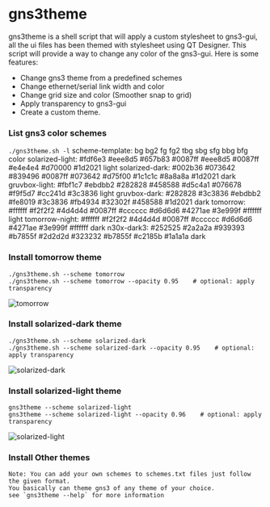 		
# gns3theme

gns3theme is a shell script that will apply a custom stylesheet to gns3-gui, all the ui files has been themed with stylesheet using QT Designer. This script will provide a way to change any color of the gns3-gui. Here is some features:
- Change gns3 theme from a predefined schemes 
- Change ethernet/serial link width and color
- Change grid size and color (Smoother snap to grid)
- Apply transparency to gns3-gui
- Create a custom theme.

### List gns3 color schemes
`./gns3theme.sh -l`
scheme-template:  bg      bg2     fg      fg2     tbg     sbg     sfg     bbg     bfg     color
solarized-light:  #fdf6e3 #eee8d5 #657b83 #0087ff #eee8d5 #0087ff #e4e4e4 #d70000 #1d2021 light
solarized-dark:   #002b36 #073642 #839496 #0087ff #073642 #d75f00 #1c1c1c #8a8a8a #1d2021 dark
gruvbox-light:    #fbf1c7 #ebdbb2 #282828 #458588 #d5c4a1 #076678 #f9f5d7 #cc241d #3c3836 light
gruvbox-dark:     #282828 #3c3836 #ebdbb2 #fe8019 #3c3836 #fb4934 #32302f #458588 #1d2021 dark
tomorrow:         #ffffff #f2f2f2 #4d4d4d #0087ff #cccccc #d6d6d6 #4271ae #3e999f #ffffff light
tomorrow-night:   #ffffff #f2f2f2 #4d4d4d #0087ff #cccccc #d6d6d6 #4271ae #3e999f #ffffff dark
n30x-dark3:       #252525 #2a2a2a #939393 #b7855f #2d2d2d #323232 #b7855f #c2185b #1a1a1a dark

### Install tomorrow  theme
```
./gns3theme.sh --scheme tomorrow 
./gns3theme.sh --scheme tomorrow --opacity 0.95    # optional: apply transparency
```
![tomorrow](https://user-images.githubusercontent.com/10103340/38634778-6149a8e4-3d78-11e8-951d-ad65ccd43901.png)

### Install solarized-dark theme
```
./gns3theme.sh --scheme solarized-dark
./gns3theme.sh --scheme solarized-dark --opacity 0.95    # optional: apply transparency
```
![solarized-dark](https://user-images.githubusercontent.com/10103340/38635950-c26eb4c2-3d7b-11e8-825b-2c4c96c6be82.png)
### Install solarized-light theme
```
gns3theme --scheme solarized-light
gns3theme --scheme solarized-light --opacity 0.96    # optional: apply transparency
```
![solarized-light](https://user-images.githubusercontent.com/10103340/38635551-98d55090-3d7a-11e8-8552-68ee3891dc59.png)

### Install Other themes
```
Note: You can add your own schemes to schemes.txt files just follow the given format.
You basically can theme gns3 of any theme of your choice.
see `gns3theme --help` for more information
```


